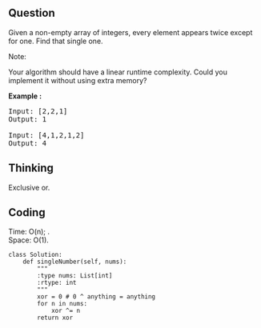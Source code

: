 ## Question
Given a non-empty array of integers, every element appears twice except for one. Find that single one.<br>

Note:<br>

Your algorithm should have a linear runtime complexity. Could you implement it without using extra memory?<br>

**Example :**
<pre>
Input: [2,2,1]
Output: 1

Input: [4,1,2,1,2]
Output: 4
</pre>


## Thinking
Exclusive or.

## Coding
Time: O(n); . </br>
Space: O(1).
```python3
class Solution:
    def singleNumber(self, nums):
        """
        :type nums: List[int]
        :rtype: int
        """
        xor = 0 # 0 ^ anything = anything
        for n in nums:
            xor ^= n
        return xor
        
```

